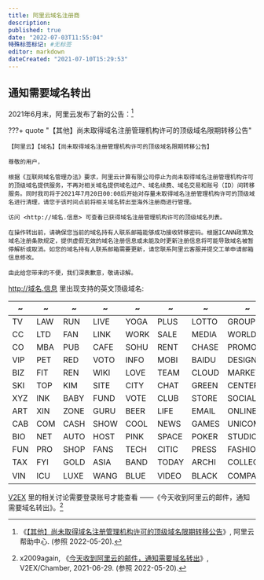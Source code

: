 ```yaml
---
title: 阿里云域名注册商
description:
published: true
date: "2022-07-03T11:55:04"
特殊标签标记: #无标签
editor: markdown
dateCreated: "2021-07-10T15:29:53"
---
```


## 通知需要域名转出

2021年6月末，阿里云发布了新的公告：[^info720]

[^info720]: 《[【其他】尚未取得域名注册管理机构许可的顶级域名限期转移公告](https://web.archive.org/web/20210710023115/https://help.aliyun.com/noticelist/articleid/1060864985.html)》, 阿里云帮助中心. (参照 2022-05-20).

???+ quote "【其他】尚未取得域名注册管理机构许可的顶级域名限期转移公告"

    【阿里云】【域名】【尚未取得域名注册管理机构许可的顶级域名限期转移公告】

    尊敬的用户，

    根据《互联网域名管理办法》要求，阿里云计算有限公司停止为尚未取得域名注册管理机构许可的顶级域名提供服务，不再对相关域名提供域名过户、域名续费、域名交易和账号（ID）间转移服务。同时我司将于2021年7月20日00:00后开始对存量未取得域名注册管理机构许可的顶级域名进行清理，请您于该时间点前将相关域名转出至海外注册商进行管理。

    访问 <http://域名.信息> 可查看已获得域名注册管理机构许可的顶级域名列表。

    在操作转出前，请确保您当前的域名持有人联系邮箱能够成功接收转移密码。根据ICANN政策及域名注册条款规定，提供虚假无效的域名注册信息或未能及时更新注册信息将可能导致域名被暂停解析或取消。如您的域名持有人联系邮箱需要更新，请您联系阿里云客服并提交工单申请邮箱信息修改。

    由此给您带来的不便，我们深表歉意，敬请谅解。

<http://域名.信息> 里出现支持的英文顶级域名:

| ~   | ~   | ~    | ~    | ~    | ~     | ~     | ~       | ~              |
| --- | --- | ---- | ---- | ---- | ----- | ----- | ------- | -------------- |
| TV  | LAW | RUN  | LIVE | YOGA | PLUS  | LOTTO | GROUP   | WEBSITE        |
| CC  | LTD | FAN  | LINK | WORK | SALE  | MEDIA | WORLD   | ORGANIC        |
| CO  | MBA | PUB  | CAFE | SOHU | RENT  | CHASE | PROMO   | THEATRE        |
| VIP | PET | RED  | VOTO | INFO | MOBI  | BAIDU | DESIGN  | STORAGE        |
| BIZ | FIT | REN  | WIKI | LOVE | TEAM  | CLOUD | MARKET  | ORGANIC        |
| SKI | TOP | KIM  | SITE | CITY | CHAT  | GREEN | CENTER  | MONSTER        |
| XYZ | INK | BABY | FUND | VOTE | CLUB  | STORE | SOCIAL  | SECURITY       |
| ART | XIN | ZONE | GURU | BEER | LIFE  | EMAIL | ONLINE  | SHOPPING       |
| CAB | COM | CASH | SHOW | COOL | NEWS  | GAMES | UNICOM  | JPMORGAN       |
| BIO | NET | AUTO | HOST | PINK | SPACE | POKER | STUDIO  | PROTECTION     |
| FUN | PRO | SHOP | FANS | TECH | CITIC | PRESS | FASHION | TECHNOLOGY     |
| TAX | FYI | GOLD | ASIA | BAND | TODAY | ARCHI | COLLEGE |                |
| VIN | ICU | LUXE | WANG | BLUE | VIDEO | BLACK | COMPANY | [域名.信息][h] |

[h]: https://archive.is/YnFEJ "http://域名.信息/"

[V2EX][] 里的相关讨论需要登录账号才能查看 ——《今天收到阿里云的邮件，通知需要域名转出》。[^786427]

[V2EX]: /website/V2EX.md

[^786427]: x2009again, 《[今天收到阿里云的邮件，通知需要域名转出](https://web.archive.org/web/20210710022634/https://www.v2ex.com/t/786427)》, V2EX/Chamber, 2021-06-29. (参照 2022-05-20).

<!--
+   ColinZeb, 《[2022 年了 ，备案还是这么繁琐](https://web.archive.org/web/20220517171739/https://www.v2ex.com/t/853461)》, V2EX／[水深火热](/website/V2EX.md#水深火热), 2022-05-17. (参照 2022-05-20).
-->
